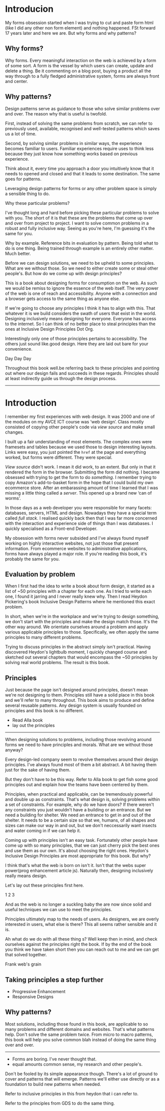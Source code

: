 # Introducion

My forms obsession started when I was trying to cut and paste form html (like I did any other non form element) and nothing happened. FSt forward 17 years later and here we are. But why forms and why patterns?

## Why forms?

Why forms. Every meaningful interaction on the web is achieved by a form of some sort. A form is the vessel by which users can create, update and delete a thing. Be it commenting on a blog post, buying a product all the way through to a fully fledged administrative system, forms are always front and center.

## Why patterns?

Design patterns serve as guidance to those who solve similar problems over and over. The reason why that is useful is twofold.

First, instead of solving the same problems from scratch, we can refer to previously used, available, recognised and well-tested patterns which saves us a lot of time.

Second, by solving similar problems in similar ways, the experience becomes familiar to users. Familiar experiences require uses to think less because they just know how something works based on previous experience.

Think about it, every time you approach a door you intuitively know that it needs to opened and closed and that it leads to some destination. The same goes for patterns.

Leveraging design patterns for forms or any other problem space is simply a sensible thing to do.

Why these particular problems?

I've thought long and hard before picking these particular problems to solve with you. The short of it is that these are the problems that come up over and over from project to project.  I want to solve common problems in a robust and fully inclusive way.  Seeing as you're here, I'm guessing it's the same for you.

Why by example. Reference bits in evaluation by pattern. Being told what to do is one thing. Being trained through example is an entirely other matter. Much better.

Before we can design solutions, we need to be upheld to some principles. What are we without those. So we need to either create some or steal other people's. But how do we come up with design principles?

This is a book about designing forms for consumption on the web. As such we would be remiss to ignore the essence of the web itself. The very power of the web is one of reach and accessibility. Anyone with a connection and a browser gets access to the same thing as anyone else.

If we're going to choose any principles I think it has to align with this. That whatever it is we build considers the swath of users that exist in the world. Designing inclusively means designing for everyone. Everyone has access to the internet. So I can think of no better place to steal principles than the ones at Inclusive Design Principles Dot Org.

Interestingly only one of those principles pertains to accessibility. The others just sound like.good design.  Here they are laid out bare for your convenience.

Day
Day
Day

Throughout this book well.be referring back to these principles and pointing out where our design fails and succeeds in these regards. Principles should at least indirectly guide us through the design process.

---

# Introduction

I remember my first experiences with web design. It was 2000 and one of the modules on my AVCE ICT course was ‘web design’. Class mostly consisted of copying other people's code via *view source* and make small changes.

I built up a fair understanding of most elements. The complex ones were framesets and tables because we used those to design interesting layouts. Links were easy, you just pointed the `href` at the page and everything worked, but forms were different. They were special.

*View source* didn't work. I mean it did work, to an extent. But only in that it rendered the form in the browser. Submitting the form did nothing. I became obsessed with trying to get the form to do *something*. I remember trying to copy Amazon's add-to-basket form in the hope that I could build my own ecommerce store. After an embarassing amount of time I learned that I was missing a little thing called a *server*. This opened up a brand new ‘can of worms’.

In those days as a web developer you were responsible for many facets: databases, servers, HTML and design. Nowadays they have a special term called *full stack*. I realised quickly back then that I was far more concerned with the interaction and experience side of things than I was databases. I quickly specialised as a Front-end Developer.

My obsession with forms never subsided and I've always found myself working on highly interactive websites, not just those that present information. From ecommerce websites to administrative applications, forms have always played a major role. If you're reading this book, it's probably the same for you.

## Evaluation by problem

When I first had the idea to write a book about form design, it started as a list of ~50 principles with a chapter for each one. As I tried to write each one, I found it jarring and I never really knew why. Then I read Heydon Pickering's book Inclusive Design Patterns where he mentioned this exact problem.

In short, when we're in the workplace and we're trying to design something, we don't start with the principles and make the design match those. It's the other way around. We orientate ourselves around a problem and apply various applicable principles to those. Specifically, we often apply the same principles to many different problems. 

Trying to discuss principles in the abstract simply isn't practical. Having discovered Heydon's lightbulb moment, I quickly changed course and sketched out several chapters that would encompass the ~50 principles by solving real world problems. The result is this book.

## Principles

Just because the page isn't designed around principles, doesn't mean we're not designing to them. Principles still have a solid place in this book and we'll refer to many throughout. This book aims to produce and define several reusable patterns. Any design system is usually founded on principles and this book is no different.

- Read Alla book
- lay out the principles

---


When designing solutions to problems, including those revolving around forms we need to have principles and morals. What are we without those anyway?

Every design-led company seem to revolve themselves around their design principles. I've always found most of them a bit abstract. A bit having them just for the sake of having them.

But they don't have to be this way. Refer to Alla book to get fish some good principles out and explain how the teams have been centered by them.

Principles, when practical and applicable, can be tremendously powerful and double up as constraints. That's what design is, solving problems within a set of constraints. For example, why do we have doors? If there weren't any constraints you just wouldn't have a building or an entrance. But we need a building for shelter. We need an entrance to get in and out of the shelter. It needs to be a certain size so that we, humans, of all shapes and sizes can make our way in and out, but we don't neccessarily want insects and water coming in if we can help it.

Coming up with principles isn't an easy task. Fortunately other people have come up with so many principles, that we can just cherry pick the best ones and use them as our own. It's about choosing the right ones. Heydon's Inclusive Design Principles are most appropriate for this book. But why?

I think that's what the web is born on isn't it. Isn't that the webs super power(prog enhancement article js). Naturally then, designing inclusively really means design.

Let's lay out these principles first here.

1
2
3

And as the web is no longer a suckling baby the are now since solid and useful techniques we can use to meet the principles.

Principles ultimately map to the needs of users. As designers, we are overly interested in users, what else is there? This all seems rather sensible and it is.

Ah what do we do with all these thing s? Well keep then in mind, and check ourselves against the principles right the book. If by the end of the book you think we have taken short then you can reach out to me and we can get that solved together.

Frank web's grain

## Taking principles a step further

- Progressive Enhancement
- Responsive Designs

## Why patterns?

Most solutions, including those found in this book, are applicable to so many problems and different domains and websites. That's what patterns help. Don't solve the same problem twice. From micro to macro patterns, this book will help you solve common blah instead of doing the same thing over and over.

---





- Forms are boring. I've never thought that.
- equal amounts common sense, my research and other people's.


Don't be fooled by its simple appearance though. There's a lot of ground to cover and patterns that will emerge. Patterns we'll either use directly or as a foundation to build new patterns when needed.

Refer to inclusive principles in this from heydon that i can refer to.

Refer to the principles from GDS to do the same thing.